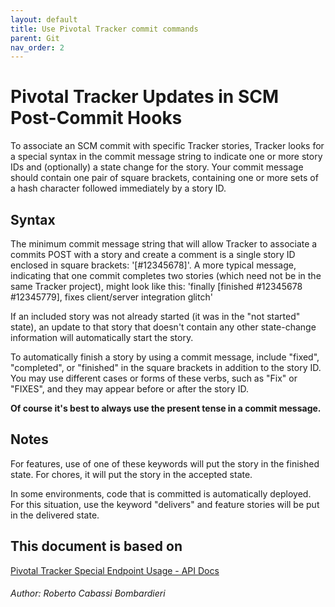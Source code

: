 ```yaml
---
layout: default
title: Use Pivotal Tracker commit commands
parent: Git
nav_order: 2
---
```


# Pivotal Tracker Updates in SCM Post-Commit Hooks

To associate an SCM commit with specific Tracker stories, Tracker looks for a special syntax in the commit message 
string to indicate one or more story IDs and (optionally) a state change for the story.
Your commit message should contain one pair of square brackets, containing one or more sets of a hash character followed
 immediately by a story ID.

## Syntax

The minimum commit message string that will allow Tracker to associate 
a commits POST with a story and create a comment is a single story ID enclosed in square brackets: '\[#12345678\]'. 
A more typical message, indicating that one commit completes two stories (which need not be in the same Tracker project), 
might look like this: 'finally \[finished #12345678 #12345779\], fixes client/server integration glitch'


If an included story was not already started (it was in the "not started" state), an update to that story 
that doesn't contain any other state-change information will automatically start the story.

To automatically finish a story by using a commit message, include "fixed", "completed", or "finished" in the square
brackets in addition to the story ID. You may use different cases or forms of these verbs, such as "Fix" or "FIXES",
and they may appear before or after the story ID.

**Of course it's best to always use the present tense in a commit message.**

## Notes

For features, use of one of these keywords will put the story 
in the finished state. For chores, it will put the story in the accepted state.

In some environments, code that is committed is automatically deployed. For this situation, use the keyword "delivers" 
and feature stories will be put in the delivered state.

## This document is based on 
[Pivotal Tracker Special Endpoint Usage - API Docs](https://www.pivotaltracker.com/help/api?version=v5#Tracker_Updates_in_SCM_Post_Commit_Hooks)

###### *Author: Roberto Cabassi Bombardieri*
